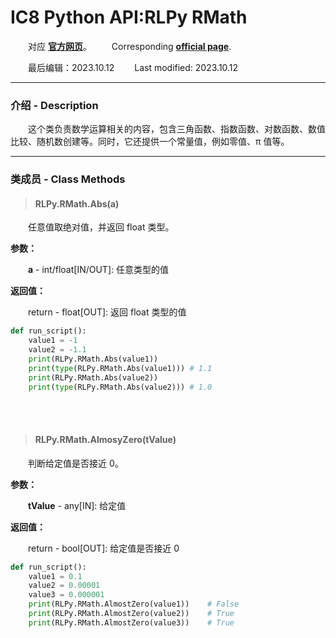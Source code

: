 # IC8 Python API:RLPy RMath
&emsp;&emsp;对应 [**官方网页**](https://wiki.reallusion.com/IC8_Python_API:RLPy_RMath)。
&ensp;&ensp;&ensp;&ensp;Corresponding [**official page**](https://wiki.reallusion.com/IC8_Python_API:RLPy_RMath).

&emsp;&emsp;最后编辑：2023.10.12
&ensp;&ensp;&ensp;&ensp;Last modified: 2023.10.12
___
### 介绍 - Description
&emsp;&emsp;这个类负责数学运算相关的内容，包含三角函数、指数函数、对数函数、数值比较、随机数创建等。同时，它还提供一个常量值，例如零值、π 值等。
___
### 类成员 - Class Methods
> #### **RLPy.RMath.Abs(a)**
&emsp;&emsp;任意值取绝对值，并返回 float 类型。

**参数：**

&emsp;&emsp;**a** - int/float[IN/OUT]: 任意类型的值

**返回值：**

&emsp;&emsp;return - float[OUT]: 返回 float 类型的值

``` python {.line-numbers}
def run_script():
    value1 = -1
    value2 = -1.1
    print(RLPy.RMath.Abs(value1))
    print(type(RLPy.RMath.Abs(value1))) # 1.1
    print(RLPy.RMath.Abs(value2))
    print(type(RLPy.RMath.Abs(value2))) # 1.0
```

</br>
</br>

> #### **RLPy.RMath.AlmosyZero(tValue)**
&emsp;&emsp;判断给定值是否接近 0。

**参数：**

&emsp;&emsp;**tValue** - any[IN]: 给定值

**返回值：**

&emsp;&emsp;return - bool[OUT]: 给定值是否接近 0

``` python {.line-numbers}
def run_script():
    value1 = 0.1
    value2 = 0.00001
    value3 = 0.000001
    print(RLPy.RMath.AlmostZero(value1))    # False
    print(RLPy.RMath.AlmostZero(value2))    # True
    print(RLPy.RMath.AlmostZero(value3))    # True
```